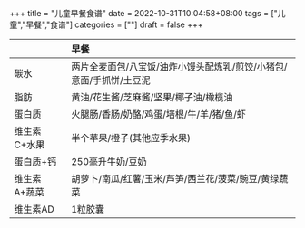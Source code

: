 +++
title = "儿童早餐食谱"
date = 2022-10-31T10:04:58+08:00
tags = ["儿童","早餐","食谱"]
categories = [""]
draft = false
+++


| |早餐|
|:----|:----|
|碳水|两片全麦面包/八宝饭/油炸小馒头配炼乳/煎饺/小猪包/意面/手抓饼/土豆泥|
|脂肪|黄油/花生酱/芝麻酱/坚果/椰子油/橄榄油|
|蛋白质|火腿肠/香肠/奶酪/鸡蛋/培根/牛/羊/猪/鱼/虾|
|维生素C+水果|半个苹果/橙子(其他应季水果)|
|蛋白质+钙|250毫升牛奶/豆奶|
|维生素A+蔬菜|胡萝卜/南瓜/红薯/玉米/芦笋/西兰花/菠菜/豌豆/黄绿蔬菜|
|维生素AD|1粒胶囊|

